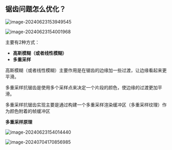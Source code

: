 ## 锯齿问题怎么优化？

![image-20240623153949545](https://my-figures.oss-cn-beijing.aliyuncs.com/Figures/image-20240623153949545.png)

![image-20240623154001968](https://my-figures.oss-cn-beijing.aliyuncs.com/Figures/image-20240623154001968.png)

主要有2种方式：



- **高斯模糊（或者线性模糊）**
- **多重采样**



高斯模糊（或者线性模糊）主要作用是在锯齿的边缘加一些过渡，让边缘看起来更平滑。

多重采样抗锯齿是使用多个采样点来决定一个片段的颜色，使边缘的过渡更加平滑。

多重采样抗锯齿实现主要是通过构建一个多重采样渲染缓冲区（多重采样纹理）作为颜色附着的帧缓冲区

**多重采样原理**

![image-20240623154014440](https://my-figures.oss-cn-beijing.aliyuncs.com/Figures/image-20240623154014440.png)









![image-20240704170856985](https://my-figures.oss-cn-beijing.aliyuncs.com/Figures/image-20240704170856985.png)































